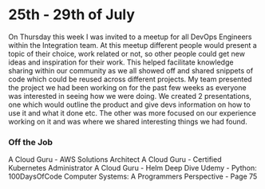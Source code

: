 # 25th - 29th of July

On Thursday this week I was invited to a meetup for all DevOps Engineers within the Integration team. At this meetup different people would present a topic of their choice, work related or not, so other people could get new ideas and inspiration for their work. This helped facilitate knowledge sharing within our community as we all showed off and shared snippets of code which could be reused across different projects. My team presented the project we had been working on for the past few weeks as everyone was interested in seeing how we were doing. We created 2 presentations, one which would outline the product and give devs information on how to use it and what it done etc. The other was more focused on our experience working on it and was where we shared interesting things we had found.

### Off the Job

A Cloud Guru - AWS Solutions Architect
A Cloud Guru - Certified Kubernetes Administrator
A Cloud Guru - Helm Deep Dive
Udemy - Python: 100DaysOfCode
Computer Systems: A Programmers Perspective - Page 75
